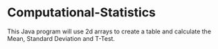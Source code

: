 # Computational-Statistics
This Java program will use 2d arrays to create a table and calculate the Mean, Standard Deviation and T-Test. 
